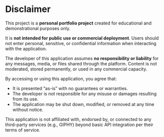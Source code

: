 # Disclaimer

This project is a **personal portfolio project** created for educational and demonstrational purposes only.

It is **not intended for public use or commercial deployment**. Users should not enter personal, sensitive, or confidential information when interacting with the application.

The developer of this application assumes **no responsibility or liability** for any messages, media, or files shared through the platform. Content is not moderated, stored permanently, or used in any commercial capacity.

By accessing or using this application, you agree that:

- It is presented “as-is” with no guarantees or warranties.
- The developer is not responsible for any misuse or damages resulting from its use.
- The application may be shut down, modified, or removed at any time without notice.

This application is not affiliated with, endorsed by, or connected to any third-party services (e.g., GIPHY) beyond basic API integration per their terms of service.
